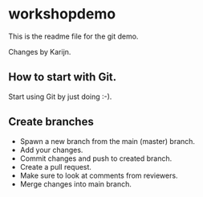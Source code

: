 # workshopdemo


This is the readme file for the git demo. 

Changes by Karijn.

## How to start with Git.

Start using Git by just doing :-).

## Create branches

- Spawn a new branch from the main (master) branch.
- Add your changes.
- Commit changes and push to created branch.
- Create a pull request.
- Make sure to look at comments from reviewers.
- Merge changes into main branch. 

